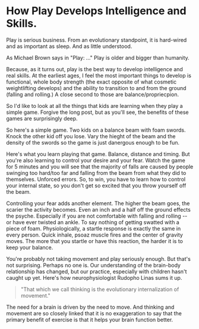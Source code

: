 # How Play Develops Intelligence and Skills. 

Play is serious business. From an evolutionary standpoint, it is hard-wired and
as important as sleep. And as little understood.

As Michael Brown says in "Play: ..." Play is older and bigger than humanity.

Because, as it turns out, play is the best way to develop intelligence and
real skills. At the earliest ages, I feel the most important things to develop
is functional, whole body strength (the exact opposite of what cosmetic
weightlifting develops) and the ability to transition to and from the ground
(falling and rolling.) A close second to those are balance/propriecpion. 


So I'd like to look at all the things that kids are learning when they play a
simple game. Forgive the long post, but as you'll see, the benefits of these
games are surprisingly deep. 

So here's a simple game. Two kids on a balance beam with foam swords. Knock the
other kid off you lose. Vary the hieght of the beam and the density of the
swords so the game is just danergous enough to be fun. 

Here's what you learn playing that game. Balance, distance and timing. But
you're also learning to control your desire and your fear. Watch the game for 5
minutes and you will see that the majority of falls are caused by people
swinging too hard/too far and falling from the beam from what they did to
themselves. Unforced errors. So, to win, you have to learn how to control your
internal state, so you don't get so excited that you throw yourself off the
beam. 

Controlling your fear adds another element. The higher the beam goes, the
scarier the activity becomes. Even an inch and a half off the ground effects
the psyche. Especially if you are not comfortable with falling and rolling --
or have ever twisted an ankle. To say nothing of getting swatted with a piece
of foam. Physiologically, a startle response is exactly the same in every
person. Quick inhale, psoaz muscle fires and the center of gravity moves. The
more that you startle or have this reaction, the harder it is to keep your
balance. 

 




You're probably not taking movement and play seriously enough. But that's not
surprising. Perhaps no one is. Our understanding of the brain-body
relationship has changed, but our practice, especially with children hasn't
caught up yet. Here's how neurophysiologist Rudopho Linas sums it up. 

> "That which we call thinking is the evolutionary internalization of
movement."

The need for a brain is driven by the need to move. And thinking and movement
are so closely linked that it is no exaggeration to say that the primary
benefit of exercise is that it helps your brain function better. 